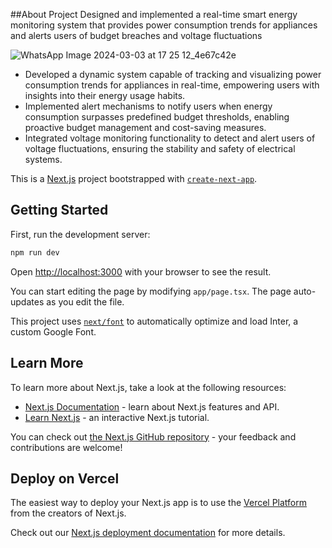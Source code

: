 ##About Project
Designed and implemented a real-time smart energy monitoring system that provides power consumption trends for appliances and alerts users of budget breaches and voltage fluctuations

![WhatsApp Image 2024-03-03 at 17 25 12_4e67c42e](https://github.com/vanshikash/Smart-Energy-Dashboard/assets/78431790/07e12a9b-96f7-445d-8619-7f975d8f8cd3)


- Developed a dynamic system capable of tracking and visualizing power consumption trends for appliances in real-time, empowering users with insights into their energy usage habits.
- Implemented alert mechanisms to notify users when energy consumption surpasses predefined budget thresholds, enabling proactive budget management and cost-saving measures.
- Integrated voltage monitoring functionality to detect and alert users of voltage fluctuations, ensuring the stability and safety of electrical systems.

This is a [Next.js](https://nextjs.org/) project bootstrapped with [`create-next-app`](https://github.com/vercel/next.js/tree/canary/packages/create-next-app).

## Getting Started

First, run the development server:

```bash
npm run dev
```

Open [http://localhost:3000](http://localhost:3000) with your browser to see the result.

You can start editing the page by modifying `app/page.tsx`. The page auto-updates as you edit the file.

This project uses [`next/font`](https://nextjs.org/docs/basic-features/font-optimization) to automatically optimize and load Inter, a custom Google Font.

## Learn More

To learn more about Next.js, take a look at the following resources:

- [Next.js Documentation](https://nextjs.org/docs) - learn about Next.js features and API.
- [Learn Next.js](https://nextjs.org/learn) - an interactive Next.js tutorial.

You can check out [the Next.js GitHub repository](https://github.com/vercel/next.js/) - your feedback and contributions are welcome!

## Deploy on Vercel

The easiest way to deploy your Next.js app is to use the [Vercel Platform](https://vercel.com/new?utm_medium=default-template&filter=next.js&utm_source=create-next-app&utm_campaign=create-next-app-readme) from the creators of Next.js.

Check out our [Next.js deployment documentation](https://nextjs.org/docs/deployment) for more details.
